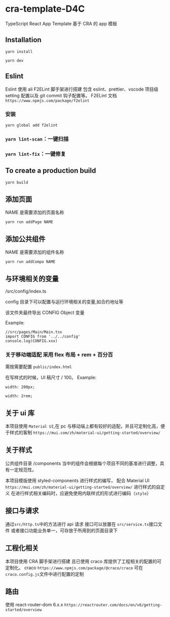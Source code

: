 # cra-template-D4C

TypeScript React App Template
基于 CRA 的 app 模板

## Installation

`yarn install`

`yarn dev`

## Eslint

Eslint 使用 ali F2ELint 脚手架进行搭建
包含 eslint、prettier、vscode 项目级 setting 配置以及 git commit 钩子配置等。
F2ELint 文档 `https://www.npmjs.com/package/f2elint`

### 安装

`yarn global add f2elint`

### `yarn lint-scan`：一键扫描

### `yarn lint-fix`：一键修复

## To create a production build

`yarn build`

## 添加页面

NAME 是需要添加的页面名称

`yarn run addPage NAME`

## 添加公共组件

NAME 是需要添加的组件名称

`yarn run addCompo NAME`

## 与环境相关的变量

/src/config/index.ts

config 目录下可以配置与运行环境相关的变量,如合约地址等

该文件夹最终导出 CONFIG Object 变量

Example:

```tsx
//src/pages/Main/Main.tsx
import CONFIG from '../../config'
console.log(CONFIG.xxx)
```

### 关于移动端适配 采用 flex 布局 + rem + 百分百

需按需要配置
`public/index.html`

在写样式的时候，UI 稿尺寸 / 100。
Example:

```
width: 200px;

width: 2rem;

```

## 关于 ui 库

本项目使用 `Material UI`,在 pc 与移动端上都有较好的适配，并且可定制化高，便于样式的客制
`https://mui.com/zh/material-ui/getting-started/overview/`

## 关于样式

公共组件目录 /components
当中的组件会根据每个项目不同的基准进行调整，具有一定规范性。

本项目模版使用 styled-components 进行样式的编写，
配合 Material UI `https://mui.com/zh/material-ui/getting-started/overview/` 进行样式的自定义
在进行样式相关编码时，应避免使用内联样式的形式进行编码（`style`）

## 接口与请求

通过`src/http.ts`中的方法进行 api 请求
接口可以放置在 `src/service.ts`接口文件
或者接口功能业务单一，可存放于所用到的页面目录下

## 工程化相关

本项目使用 CRA 脚手架进行搭建
且已使用 craco 库提供了工程相关的配置的可定制化。
craco `https://www.npmjs.com/package/@craco/craco`
可在 `craco.config.js`文件中进行配置的定制

## 路由

使用 react-router-dom 6.x.x `https://reactrouter.com/docs/en/v6/getting-started/overview`
